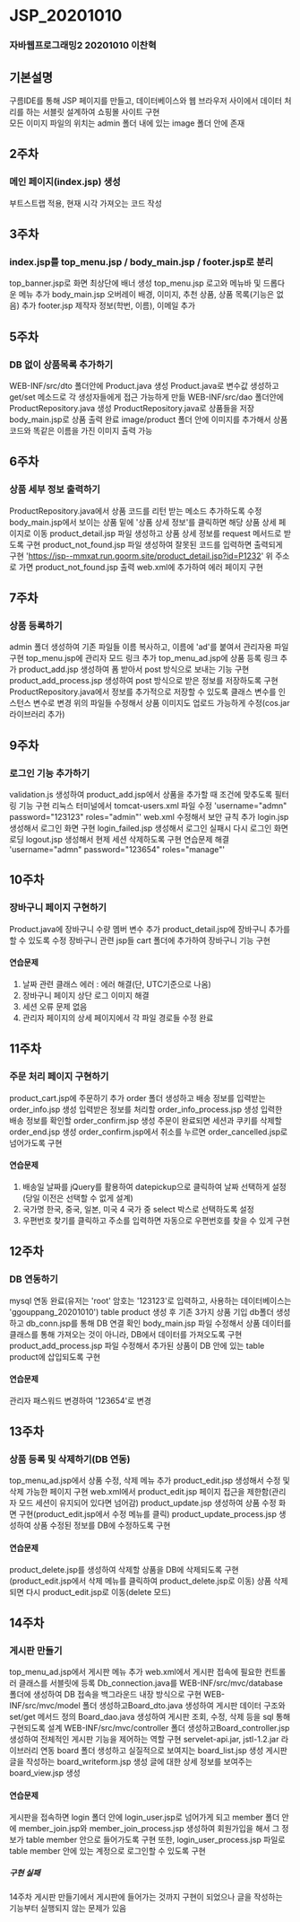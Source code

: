 # JSP_20201010
### 자바웹프로그래밍2 20201010 이찬혁

## 기본설명
구름IDE를 통해 JSP 페이지를 만들고, 데이터베이스와 웹 브라우저 사이에서 데이터 처리를 하는 서블릿 설계하여 쇼핑몰 사이트 구현<br/>
모든 이미지 파일의 위치는 admin 폴더 내에 있는 image 폴더 안에 존재

## 2주차
### 메인 페이지(index.jsp) 생성
부트스트랩 적용, 현재 시각 가져오는 코드 작성

## 3주차
### index.jsp를 top_menu.jsp / body_main.jsp / footer.jsp로 분리
top_banner.jsp로 화면 최상단에 배너 생성
top_menu.jsp 로고와 메뉴바 및 드롭다운 메뉴 추가
body_main.jsp 오버레이 배경, 이미지, 추천 상품, 상품 목록(기능은 없음) 추가
footer.jsp 제작자 정보(학번, 이름), 이메일 추가

## 5주차
### DB 없이 상품목록 추가하기
WEB-INF/src/dto 폴더안에 Product.java 생성
Product.java로 변수값 생성하고 get/set 메소드로 각 생성자들에게 접근 가능하게 만듦
WEB-INF/src/dao 폴더안에 ProductRepository.java 생성
ProductRepository.java로 상품들을 저장
body_main.jsp로 상품 출력 완료
image/product 폴더 안에 이미지를 추가해서 상품 코드와 똑같은 이름을 가진 이미지 출력 가능

## 6주차
### 상품 세부 정보 출력하기
ProductRepository.java에서 상품 코드를 리턴 받는 메소드 추가하도록 수정
body_main.jsp에서 보이는 상품 밑에 '상품 상세 정보'를 클릭하면 해당 상품 상세 페이지로 이동
product_detail.jsp 파일 생성하고 상품 상세 정보를 request 메서드로 받도록 구현
product_not_found.jsp 파일 생성하여 잘못된 코드를 입력하면 출력되게 구현
'https://jsp--mmxat.run.goorm.site/product_detail.jsp?id=P1232'
위 주소로 가면 product_not_found.jsp 출력
web.xml에 <error page> 추가하여 에러 페이지 구현

## 7주차
### 상품 등록하기
admin 폴더 생성하여 기존 파일들 이름 복사하고, 이름에 'ad'를 붙여서 관리자용 파일 구현
top_menu.jsp에 관리자 모드 링크 추가
top_menu_ad.jsp에 상품 등록 링크 추가
product_add.jsp 생성하여 폼 받아서 post 방식으로 보내는 기능 구현
product_add_process.jsp 생성하여 post 방식으로 받은 정보를 저장하도록 구현
ProductRepository.java에서 정보를 추가적으로 저장할 수 있도록 클래스 변수를 인스턴스 변수로 변경
위의 파일들 수정해서 상품 이미지도 업로드 가능하게 수정(cos.jar 라이브러리 추가)

## 9주차
### 로그인 기능 추가하기
validation.js 생성하여 product_add.jsp에서 상품을 추가할 때 조건에 맞추도록 필터링 기능 구현
리눅스 터미널에서 tomcat-users.xml 파일 수정
'username="admn" password="123123" roles="admin"'
web.xml 수정해서 보안 규칙 추가
login.jsp 생성해서 로그인 화면 구현
login_failed.jsp 생성해서 로그인 실패시 다시 로그인 화면 로딩
logout.jsp 생성해서 현제 세션 삭제하도록 구현
연습문제 해결
'username="admn" password="123654" roles="manage"'

## 10주차
### 장바구니 페이지 구현하기
Product.java에 장바구니 수량 멤버 변수 추가
product_detail.jsp에 장바구니 추가를 할 수 있도록 수정
장바구니 관련 jsp들 cart 폴더에 추가하여 장바구니 기능 구현
#### 연습문제 
1. 날짜 관련 클래스 에러 : 에러 해결(단, UTC기준으로 나옴)
2. 장바구니 페이지 상단 로그 이미지 해결
3. 세션 오류 문제 없음
4. 관리자 페이지의 상세 페이지에서 각 파일 경로들 수정 완료

## 11주차
### 주문 처리 페이지 구현하기
product_cart.jsp에 주문하기 추가
order 폴더 생성하고 배송 정보를 입력받는 order_info.jsp 생성
입력받은 정보를 처리할 order_info_process.jsp 생성
입력한 배송 정보를 확인할 order_confirm.jsp 생성
주문이 완료되면 세션과 쿠키를 삭제할 order_end.jsp 생성
order_confirm.jsp에서 취소를 누르면 order_cancelled.jsp로 넘어가도록 구현
#### 연습문제
1. 배송일 날짜를 jQuery를 활용하여 datepickup으로 클릭하여 날짜 선택하게 설정(당일 이전은 선택할 수 없게 설계)
2. 국가명 한국, 중국, 일본, 미국 4 국가 중 select 박스로 선택하도록 설정
3. 우편번호 찾기를 클릭하고 주소를 입력하면 자동으로 우편번호를 찾을 수 있게 구현

## 12주차
### DB 연동하기
mysql 연동 완료(유저는 'root' 암호는 '123123'로 입력하고, 사용하는 데이터베이스는 'ggouppang_20201010')
table product 생성 후 기존 3가지 상품 기입
db폴더 생성하고 db_conn.jsp를 통해 DB 연결 확인
body_main.jsp 파일 수정해서 상품 데이터를 클래스를 통해 가져오는 것이 아니라, DB에서 데이터를 가져오도록 구현
product_add_process.jsp 파일 수정해서 추가된 상품이 DB 안에 있는 table product에 삽입되도록 구현
#### 연습문제
관리자 패스워드 변경하여 '123654'로 변경

## 13주차
### 상품 등록 및 삭제하기(DB 연동)
top_menu_ad.jsp에서 상품 수정, 삭제 메뉴 추가
product_edit.jsp 생성해서 수정 및 삭제 가능한 페이지 구현
web.xml에서 product_edit.jsp 페이지 접근을 제한함(관리자 모드 세션이 유지되어 있다면 넘어감)
product_update.jsp 생성하여 상품 수정 화면 구현(product_edit.jsp에서 수정 메뉴를 클릭)
product_update_process.jsp 생성하여 상품 수정된 정보를 DB에 수정하도록 구현
#### 연습문제
product_delete.jsp를 생성하여 삭제할 상품을 DB에 삭제되도록 구현
(product_edit.jsp에서 삭제 메뉴를 클릭하여 product_delete.jsp로 이동)
상품 삭제되면 다시 product_edit.jsp로 이동(delete 모드) 

## 14주차
### 게시판 만들기
top_menu_ad.jsp에서 게시판 메뉴 추가
web.xml에서 게시판 접속에 필요한 컨트롤러 클래스를 서블릿에 등록
Db_connection.java를 WEB-INF/src/mvc/database 폴더에 생성하여 DB 접속을 백그라운드 내장 방식으로 구현
WEB-INF/src/mvc/model 폴더 생성하고Board_dto.java 생성하여 게시판 데이터 구조와 set/get 메서드 정의
Board_dao.java 생성하여 게시판 조회, 수정, 삭제 등을 sql 통해 구현되도록 설계
WEB-INF/src/mvc/controller 폴더 생성하고Board_controller.jsp 생성하여 전체적인 게시판 기능을 제어하는 역할 구현
servelet-api.jar, jstl-1.2.jar 라이브러리 연동
board 폴더 생성하고 
실질적으로 보여지는 board_list.jsp 생성 
게시판 글을 작성하는 board_writeform.jsp 생성
글에 대한 상세 정보를 보여주는 board_view.jsp 생성 
#### 연습문제
게시판을 접속하면 login 폴더 안에 login_user.jsp로 넘어가게 되고 
member 폴더 안에 member_join.jsp와 member_join_process.jsp 생성하여 회원가입을 해서 그 정보가 table member 안으로 들어가도록 구현
또한, login_user_process.jsp 파일로 table member 안에 있는 계정으로 로그인할 수 있도록 구현
##### 구현 실패
14주차 게시판 만들기에서 게시판에 들어가는 것까지 구현이 되었으나 글을 작성하는 기능부터 실행되지 않는 문제가 있음